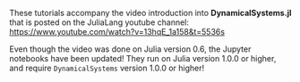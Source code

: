 These tutorials accompany the video introduction into **DynamicalSystems.jl** that is posted on the JuliaLang youtube channel: https://www.youtube.com/watch?v=13hqE_1a158&t=5536s

Even though the video was done on Julia version 0.6, the Jupyter notebooks have been updated! They run on Julia version 1.0.0 or higher, and require `DynamicalSystems` version 1.0.0 or higher!